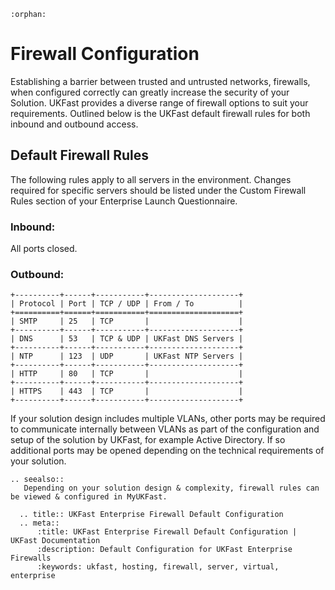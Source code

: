 ```eval_rst
:orphan:
```

# Firewall Configuration

Establishing a barrier between trusted and untrusted networks, firewalls, when configured correctly can greatly increase the security of your Solution. UKFast provides a diverse range of firewall options to suit your requirements. Outlined below is the UKFast default firewall rules for both inbound and outbound access.

## Default Firewall Rules

The following rules apply to all servers in the environment. Changes required for specific servers should be listed under the Custom Firewall Rules section of your Enterprise Launch Questionnaire.

### Inbound:
All ports closed.

### Outbound:

```eval_rst
+----------+------+-----------+--------------------+
| Protocol | Port | TCP / UDP | From / To          |
+==========+======+===========+====================+
| SMTP     | 25   | TCP       |                    |
+----------+------+-----------+--------------------+
| DNS      | 53   | TCP & UDP | UKFast DNS Servers |
+----------+------+-----------+--------------------+
| NTP      | 123  | UDP       | UKFast NTP Servers |
+----------+------+-----------+--------------------+
| HTTP     | 80   | TCP       |                    |
+----------+------+-----------+--------------------+
| HTTPS    | 443  | TCP       |                    |
+----------+------+-----------+--------------------+
```
If your solution design includes multiple VLANs, other ports may be required to communicate internally between VLANs as part of the configuration and setup of the solution by UKFast, for example Active Directory. If so additional ports may be opened depending on the technical requirements of your solution.

```eval_rst
.. seealso::
   Depending on your solution design & complexity, firewall rules can be viewed & configured in MyUKFast.
```

```eval_rst
  .. title:: UKFast Enterprise Firewall Default Configuration
  .. meta::
      :title: UKFast Enterprise Firewall Default Configuration | UKFast Documentation
      :description: Default Configuration for UKFast Enterprise Firewalls
      :keywords: ukfast, hosting, firewall, server, virtual, enterprise
```
